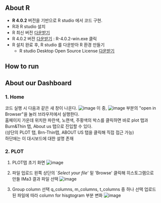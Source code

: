 ## About R
- **R 4.0.2** 버전을 기반으로 R studio 에서 코드 구현.
- R과 R studio 설치
- R 최신 버전 [다운받기](https://cran.r-project.org/bin/windows/base/)
- R 4.0.2 버전 [다운받기](https://cran.r-project.org/bin/windows/base/old/4.0.2/) : R-4.0.2-win.exe 클릭
- R 설치 완료 후, R studio 를 다운받아 R 환경 만들기
  -  R studio Desktop Open Source License [다운받기](https://www.rstudio.com/products/rstudio/download/#download)
## How to run


## About our Dashboard

### 1. Home
코드 실행 시 다음과 같은 새 창이 나온다.
![image](https://user-images.githubusercontent.com/77769026/125884940-64032d20-4526-45b5-b0e7-116b122bf828.png)
이 중, ![image](https://user-images.githubusercontent.com/77769026/125885652-6db7ccba-2ff6-44a0-8a7d-9dc7b09db152.png) 부분의 "open in Browser"을 눌러 브라우저에서 실행한다. </br>
홈페이지 가운데 위치한 파란색, 노랜색, 주황색의 박스를 클릭하면 바로 plot 탭과 Burn&Thin 탭, About us 탭으로 진입할 수 있다.</br>
(상단의 PLOT 탭, Brn-Thin탭, ABOUT US 탭을 클릭해 직접 접근 가능)</br>
하단에는 이 대시보드에 대한 설명 존재</br>


### 2. PLOT

1) PLOT탭 초기 화면
![image](https://user-images.githubusercontent.com/77769026/125886478-69e4cf00-3aff-442c-a9c9-fbca8c74fab2.png)

2) 파일 업로드
왼쪽 상단의 `*Select your file*' 밑 'Browse' 클릭해 히스토그램으로 만들 IMa3 결과 파일 선택 
![image](https://user-images.githubusercontent.com/77769026/125886590-4129f643-205a-49fe-966c-3b513cca7019.png)

3) Group column 선택
q_columns, m_columns, t_columns 중 하나 선택
업로드 된 파일에 따라 column for hisgtogram 부분 변화
![image](https://user-images.githubusercontent.com/77769026/125886677-db5b1c60-c7c5-4686-81c8-f6ae1ad8fab0.png)




